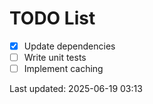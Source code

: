 # TODO List

- [x] Update dependencies
- [ ] Write unit tests
- [ ] Implement caching

Last updated: 2025-06-19 03:13
